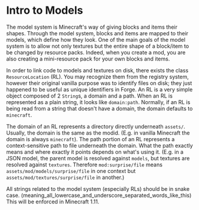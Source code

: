 Intro to Models
===============

The model system is Minecraft's way of giving blocks and items their shapes. Through the model system, blocks and items are mapped to their models, which define how they look. One of the main goals of the model system is to allow not only textures but the entire shape of a block/item to be changed by resource packs. Indeed, when you create a mod, you are also creating a mini-resource pack for your own blocks and items.

In order to link code to models and textures on disk, there exists the class `ResourceLocation` (RL). You may recognize them from the registry system, however their original vanilla purpose was to identify files on disk; they just happened to be useful as unique identifiers in Forge. An RL is a very simple object composed of 2 `String`s, a domain and a path. When an RL is represented as a plain string, it looks like `domain:path`. Normally, if an RL is being read from a string that doesn't have a domain, the domain defaults to `minecraft`.

The domain of an RL represents a directory directly underneath `assets/`. Usually, the domain is the same as the modid. (E.g. in vanilla Minecraft the domain is always `minecraft`). The path portion of an RL represents a context-sensitive path to file underneath the domain. What the path exactly means and where exactly it points depends on what's using it. (E.g. in a JSON model, the parent model is resolved against `models`, but textures are resolved against `textures`. Therefore `mod:surprise/file` means `assets/mod/models/surprise/file` in one context but `assets/mod/textures/surprise/file` in another.)

All strings related to the model system (especially RLs) should be in snake case. (meaning_all_lowercase_and_underscore_separated_words_like_this) This will be enforced in Minecraft 1.11.
